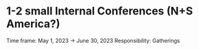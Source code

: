 # 1-2 small Internal Conferences (N+S America?)

Time frame: May 1, 2023 → June 30, 2023
Responsibility: Gatherings